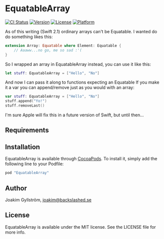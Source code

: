 # EquatableArray

[![CI Status](http://img.shields.io/travis/mikaoj/EquatableArray.svg?style=flat)](https://travis-ci.org/mikaoj/EquatableArray)
[![Version](https://img.shields.io/cocoapods/v/EquatableArray.svg?style=flat)](http://cocoapods.org/pods/EquatableArray)
[![License](https://img.shields.io/cocoapods/l/EquatableArray.svg?style=flat)](http://cocoapods.org/pods/EquatableArray)
[![Platform](https://img.shields.io/cocoapods/p/EquatableArray.svg?style=flat)](http://cocoapods.org/pods/EquatableArray)

As of this writing (Swift 2.1) ordinary arrays can't be Equatable.
I wanted do do something likes this:
```Swift
extension Array: Equatable where Element: Equatable {
    // Aaaww...no go, me so sad :'(
}
```
So I wrapped an array in EquatableArray instead, you can use it like this:
```swift
let stuff: EquatableArray = ["Hello", "No"]
```
And now I can pass it along to functions expecting an Equatable
If you make it a var you can append/remove just as you would with an array:
```swift
var stuff: EquatableArray = ["Hello", "No"]
stuff.append("Yo!")
stuff.removeLast()
```
I'm sure Apple will fix this in a future version of Swift, but until then...

## Requirements

## Installation

EquatableArray is available through [CocoaPods](http://cocoapods.org). To install
it, simply add the following line to your Podfile:

```ruby
pod "EquatableArray"
```

## Author

Joakim Gyllström, joakim@backslashed.se

## License

EquatableArray is available under the MIT license. See the LICENSE file for more info.
